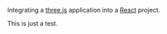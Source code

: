 Integrating a [three.js](https://github.com/mrdoob/three.js) application into a [React](https://github.com/facebook/react) project.

This is just a test.